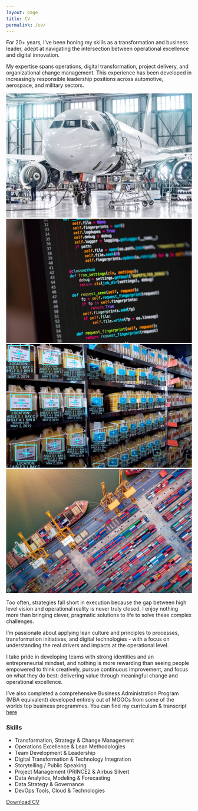 ```yaml
---
layout: page
title: CV
permalink: /cv/
---
```


For 20+ years, I’ve been honing my skills as a transformation and business leader, adept at navigating the intersection between operational excellence and digital innovation. 

My expertise spans operations, digital transformation, project delivery, and organizational change management. This experience has been developed in increasingly responsible leadership positions across automotive, aerospace, and military sectors.

<div class="gallery-box">
  <div class="gallery gallery--post">
    <img src="/images/headers/aerospace.jpg" loading="lazy" alt="Aerospace">
    <img src="/images/headers/coding.jpg" loading="lazy" alt="Digitalization">
    <img src="/images/headers/ocv.jpg" loading="lazy" alt="Analytics">
    <img src="/images/headers/supply.jpg" loading="lazy" alt="Supply Chain">
  </div>
</div>

Too often, strategies fall short in execution because the gap between high level vision and operational reality is never truly closed. I enjoy nothing more than bringing clever, pragmatic solutions to life to solve these complex challenges.

I’m passionate about applying lean culture and principles to processes, transformation initiatives, and digital technologies - with a focus on understanding the real drivers and impacts at the operational level.

I take pride in developing teams with strong identities and an entrepreneurial mindset, and nothing is more rewarding than seeing people empowered to think creatively, pursue continuous improvement, and focus on what they do best: delivering value through meaningful change and operational excellence.

I’ve also completed a comprehensive Business Administration Program (MBA equivalent) developed entirely out of MOOCs from some of the worlds top business programmes. You can find my curriculum & transcript [here](/mba/)

### Skills
- Transformation, Strategy & Change Management
- Operations Excellence & Lean Methodologies
- Team Development & Leadership
- Digital Transformation & Technology Integration
- Storytelling / Public Speaking
- Project Management (PRINCE2 & Airbus Silver)
- Data Analytics, Modeling & Forecasting
- Data Strategy & Governance
- DevOps Tools, Cloud & Technologies

<a class="button button--medium" target="_blank" rel="noopener noreferrer" href="https://www.clintbird.com/files/resume.pdf">Download CV</a>
